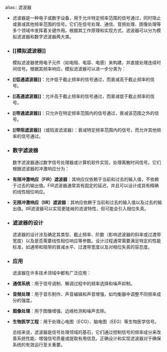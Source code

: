 alias:: 滤波器

- 滤波器是一种电子或数字设备，用于允许特定频率范围的信号通过，同时阻止或衰减其他频率范围的信号。它们在信号处理、通信、音频处理、图像处理等多个领域中发挥着关键作用。根据其工作原理和实现方式，滤波器可以分为模拟滤波器和数字滤波器两大类。
- ### [[模拟滤波器]]
  模拟滤波器使用电子元件（如电阻、电容、电感）来构建，并直接处理连续时间信号。根据其频率响应，模拟滤波器可以进一步分类为：
- **[[低通滤波器]]**：允许低于截止频率的信号通过，而衰减高于截止频率的信号。
- **[[高通滤波器]]**：允许高于截止频率的信号通过，而衰减低于截止频率的信号。
- **[[带通滤波器]]**：只允许在特定频率范围内的信号通过，衰减该范围之外的信号。
- **[[带阻滤波器]]**（或陷波滤波器）：衰减特定频率范围内的信号，而允许其他频率的信号通过。
- ### 数字滤波器
  
  数字滤波器通过数字信号处理器或计算机软件实现，处理离散时间信号。它们根据滤波器的冲激响应分为：
- **有限冲激响应（FIR）滤波器**：其响应仅依赖于当前和过去的输入值，不依赖于过去的输出值。FIR滤波器通常具有固定的延迟，并且可以设计成具有精确的线性相位响应。
- **无限冲激响应（IIR）滤波器**：其响应依赖于当前和过去的输入值以及过去的输出值。IIR滤波器可以实现更陡峭的滤波特性，但可能会引入相位失真。
- ### 滤波器的设计
  
  滤波器的设计涉及确定其类型、截止频率、阶数（影响滤波器的斜率或过渡带宽度）以及是否需要线性相位响应等参数。设计过程通常需要满足特定的性能标准，如通带和阻带的衰减水平、过渡带宽度以及对相位失真的容忍度。
- ### 应用
  
  滤波器在许多技术领域中都有广泛应用：
- **通信系统**：用于信号调制、解调过程中的频率选择和噪声抑制。
- **音频处理**：用于音乐制作、声音编辑和声音增强，如均衡器中调整不同频率成分的强度。
- **图像处理**：用于图像增强、边缘检测和噪声去除。
- **生物医学工程**：用于处理心电图（ECG）、脑电图（EEG）等生物医学信号。
  
  总结来说，滤波器是信号处理领域的基石，它们通过控制信号的频率成分来改善系统性能、增强信号质量或提取有用信息。正确设计和实现滤波器对于确保系统的有效运行至关重要。